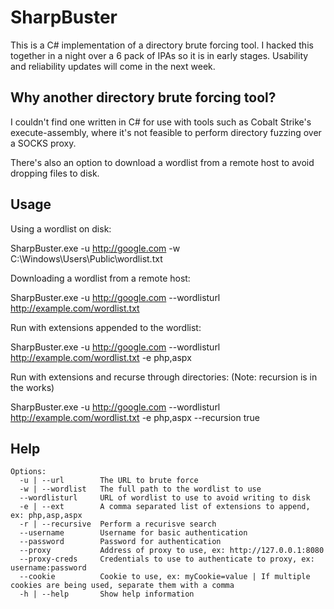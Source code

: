 # SharpBuster
This is a C# implementation of a directory brute forcing tool. I hacked this together in a night over a 6 pack of IPAs so it is in early stages. Usability and reliability updates will come in the next week.

## Why another directory brute forcing tool?
I couldn't find one written in C# for use with tools such as Cobalt Strike's execute-assembly, where it's not feasible to perform directory fuzzing over a SOCKS proxy.

There's also an option to download a wordlist from a remote host to avoid dropping files to disk.

## Usage
Using a wordlist on disk:

SharpBuster.exe -u http://google.com -w C:\Windows\Users\Public\wordlist.txt

Downloading a wordlist from a remote host:

SharpBuster.exe -u http://google.com --wordlisturl http://example.com/wordlist.txt

Run with extensions appended to the wordlist:

SharpBuster.exe -u http://google.com --wordlisturl http://example.com/wordlist.txt -e php,aspx

Run with extensions and recurse through directories: (Note: recursion is in the works)

SharpBuster.exe -u http://google.com --wordlisturl http://example.com/wordlist.txt -e php,aspx --recursion true

## Help
```shell
Options:
  -u | --url        The URL to brute force
  -w | --wordlist   The full path to the wordlist to use
  --wordlisturl     URL of wordlist to use to avoid writing to disk
  -e | --ext        A comma separated list of extensions to append, ex: php,asp,aspx
  -r | --recursive  Perform a recurisve search
  --username        Username for basic authentication
  --password        Password for authentication
  --proxy           Address of proxy to use, ex: http://127.0.0.1:8080
  --proxy-creds     Credentials to use to authenticate to proxy, ex: username:password
  --cookie          Cookie to use, ex: myCookie=value | If multiple cookies are being used, separate them with a comma
  -h | --help       Show help information
```
